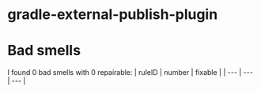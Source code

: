# gradle-external-publish-plugin 
 
# Bad smells
I found 0 bad smells with 0 repairable:
| ruleID | number | fixable |
| --- | --- | --- |
